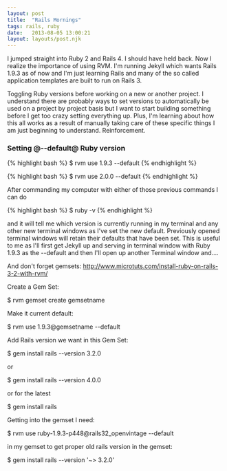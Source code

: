 ```yaml
---
layout: post
title:  "Rails Mornings"
tags: rails, ruby
date:   2013-08-05 13:00:21
layout: layouts/post.njk
---
```


I jumped straight into Ruby 2 and Rails 4. I should have held back. Now I realize the importance of using RVM. I'm running Jekyll which wants Rails 1.9.3 as of now and I'm just learning Rails and many of the so called application templates are built to run on Rails 3.


Toggling Ruby versions before working on a new or another project. I understand there are probably ways to set versions to automatically be used on a project by project basis but I want to start building something before I get too crazy setting everything up. Plus, I'm learning about how this all works as a result of manually taking care of these specific things I am just beginning to understand. Reinforcement.


### Setting @--default@ Ruby version

{% highlight bash %}
$ rvm use 1.9.3 --default
{% endhighlight %}

{% highlight bash %}
$ rvm use 2.0.0 --default
{% endhighlight %}

After commanding my computer with either of those previous commands I can do

{% highlight bash %}
$ ruby -v
{% endhighlight %}

and it will tell me which version is currently running in my terminal and any other new terminal windows as  I've set the new default. Previously opened terminal windows will retain their defaults that have been set. This is useful to me as I'll first get Jekyll up and serving in terminal window with Ruby 1.9.3 as the --default and then I'll open up another Terminal window and….


And don't forget gemsets: http://www.microtuts.com/install-ruby-on-rails-3-2-with-rvm/


Create a Gem Set:

$ rvm gemset create gemsetname

Make it current default:

$ rvm use 1.9.3@gemsetname --default

Add Rails version we want in this Gem Set:

$ gem install rails --version 3.2.0

or

$ gem install rails --version 4.0.0

or for the latest

$ gem install rails







Getting into the gemset I need:

$ rvm use ruby-1.9.3-p448@rails32_openvintage --default





in my gemset to get proper old rails version in the gemset:

$ gem install rails --version '~> 3.2.0'
